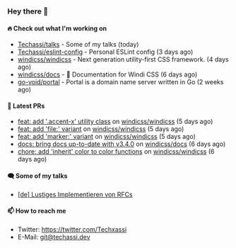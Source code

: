 ### Hey there 👋

#### 🔥 Check out what I'm working on


- [Techassi/talks](https://github.com/Techassi/talks) - Some of my talks (today)
- [Techassi/eslint-config](https://github.com/Techassi/eslint-config) - Personal ESLint config (3 days ago)
- [windicss/windicss](https://github.com/windicss/windicss) - Next generation utility-first CSS framework. (4 days ago)
- [windicss/docs](https://github.com/windicss/docs) - 📖 Documentation for Windi CSS (6 days ago)
- [go-void/portal](https://github.com/go-void/portal) - Portal is a domain name server written in Go (2 weeks ago)

#### 🧪 Latest PRs


- [feat: add &#39;.accent-x&#39; utility class](https://github.com/windicss/windicss/pull/637) on [windicss/windicss](https://github.com/windicss/windicss) (5 days ago)
- [feat: add &#39;file:&#39; variant](https://github.com/windicss/windicss/pull/636) on [windicss/windicss](https://github.com/windicss/windicss) (5 days ago)
- [feat: add &#39;marker:&#39; variant](https://github.com/windicss/windicss/pull/635) on [windicss/windicss](https://github.com/windicss/windicss) (5 days ago)
- [docs: bring docs up-to-date with v3.4.0](https://github.com/windicss/docs/pull/147) on [windicss/docs](https://github.com/windicss/docs) (6 days ago)
- [chore: add  &#39;inherit&#39; color to color functions](https://github.com/windicss/windicss/pull/632) on [windicss/windicss](https://github.com/windicss/windicss) (6 days ago)

#### 🗨 Some of my talks

- [[de] Lustiges Implementieren von RFCs](https://github.com/Techassi/talks/tree/main/2021-12-20)

#### 📫 How to reach me

- Twitter: https://twitter.com/Techxassi
- E-Mail: git@techassi.dev
